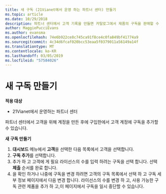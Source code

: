 ```yaml
---
title: 새 구독 (21Vianet에서 운영 하는 파트너 센터) 만들기
ms.topic: article
ms.date: 10/29/2018
description: 파트너 센터에서 고객 기록을 만들면 카탈로그에서 제품의 구독을 판매할 수 있습니다.
author: MaggiePucciEvans
ms.author: evansma
ms.openlocfilehash: 74e6b922ce8c745ca91f8ce4c0fa849bf41774a9
ms.sourcegitcommit: 4c34d6fcaf020bcc53eaa5f0379011a56149a14f
ms.translationtype: MT
ms.contentlocale: ko-KR
ms.lasthandoff: 03/05/2019
ms.locfileid: "57584026"
---
```

# <a name="create-a-new-subscription"></a>새 구독 만들기

**적용 대상**

-   21Vianet에서 운영하는 파트너 센터


파트너 센터에서 고객을 위해 계정을 만든 후에 구입한에서 고객 계정에 구독을 추가할 수 있습니다.

**새 구독 만들기**

1.  **대시보드** 메뉴에서 **고객**을 선택한 다음 목록에서 고객을 선택합니다.
2.  **구독 추가**를 선택합니다.
3.  추가 하 고 고객에 게 필요 라이선스의 수를 입력 하려는 구독을 선택 합니다. 선택 **제출** 순서를 완료 합니다.
4.  을 확인 하거나 나중에 구독을 변경 하려면 고객의 구독 목록에서 선택 하 고 구독 세부 정보 페이지에서 다음 변경 합니다. 라이선스의 수를 변경 하 고, 사용 가능한 구독 관련 제품을 추가 하 고,이 페이지에서 구독을 일시 중단할 수 있습니다.   

